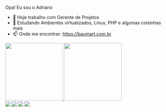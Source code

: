 Opa! Eu sou o Adriano

- 🔭 Hoje trabalho com Gerente de Projetos
- 🌱 Estudando Ambientes virtualizados, Linux, PHP e algumas coisinhas mais
- 📫 Onde me encontrar: https://baumart.com.br

<div>
  <a href="https://beacons.ai/tcheweb">
  <img height="180em" src="https://github-readme-stats.vercel.app/api?username=tcheweb&show_icons=true&theme=dracula&include_all_commits=true&count_private=true"/>
  <img height="180em" src="https://github-readme-stats.vercel.app/api/top-langs/?username=tcheweb&layout-compact&langs_count=16&theme=dracula"/>
</div>
<div>
  <a href="mailto:adriano@baumart.com.br" target="_blank"><img src="https://img.shields.io/badge/Gmail-D14836?style=for-the-badge&logo=gmail&logoColor=white" target="_blank"></a>
  <a href="https://instagram.com/tcheweb" target="_blank"><img src="https://img.shields.io/badge/Instagram-E4405F?style=for-the-badge&logo=instagram&logoColor=white" target="_blank"></a>
  <a href="https://twitter.com/adrianobaumart" target="_blank"><img src="https://img.shields.io/badge/Twitter-1DA1F2?style=for-the-badge&logo=twitter&logoColor=white" target="_blank"></a>
  <a href="https://www.linkedin.com/in/adriano-baumart-63301589/" target="_blank"><img src="https://img.shields.io/badge/LinkedIn-0077B5?style=for-the-badge&logo=linkedin&logoColor=white" target="_blank"></a>
  
</div
  
